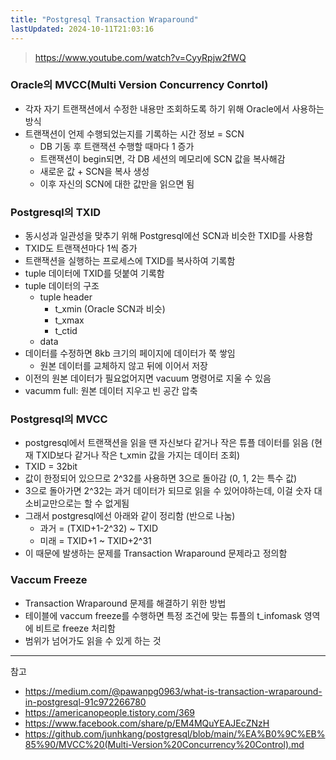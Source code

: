 ```yaml
---
title: "Postgresql Transaction Wraparound"
lastUpdated: 2024-10-11T21:03:16
---
```

> https://www.youtube.com/watch?v=CyyRpjw2fWQ

### Oracle의 MVCC(Multi Version Concurrency Conrtol)

- 각자 자기 트랜잭션에서 수정한 내용만 조회하도록 하기 위해 Oracle에서 사용하는 방식
- 트랜잭션이 언제 수행되었는지를 기록하는 시간 정보 = SCN
  - DB 기동 후 트랜잭션 수행할 때마다 1 증가
  - 트랜잭션이 begin되면, 각 DB 세션의 메모리에 SCN 값을 복사해감
  - 새로운 값 + SCN을 복사 생성
  - 이후 자신의 SCN에 대한 값만을 읽으면 됨

### Postgresql의 TXID

- 동시성과 일관성을 맞추기 위해 Postgresql에선 SCN과 비슷한 TXID를 사용함
- TXID도 트랜잭션마다 1씩 증가
- 트랜잭션을 실행하는 프로세스에 TXID를 복사하여 기록함
- tuple 데이터에 TXID를 덧붙여 기록함
- tuple 데이터의 구조
  - tuple header
    - t_xmin (Oracle SCN과 비슷)
    - t_xmax
    - t_ctid
  - data
- 데이터를 수정하면 8kb 크기의 페이지에 데이터가 쭉 쌓임
  - 원본 데이터를 교체하지 않고 뒤에 이어서 저장
- 이전의 원본 데이터가 필요없어지면 vacuum 명령어로 지울 수 있음
- vacumm full: 원본 데이터 지우고 빈 공간 압축

### Postgresql의 MVCC

- postgresql에서 트랜잭션을 읽을 땐 자신보다 같거나 작은 튜플 데이터를 읽음 (현재 TXID보다 같거나 작은 t_xmin 값을 가지는 데이터 조회)
- TXID = 32bit
- 값이 한정되어 있으므로 2^32를 사용하면 3으로 돌아감 (0, 1, 2는 특수 값)
- 3으로 돌아가면 2^32는 과거 데이터가 되므로 읽을 수 있어야하는데, 이걸 숫자 대소비교만으로는 할 수 없게됨
- 그래서 postgresql에선 아래와 같이 정리함 (반으로 나눔)
  - 과거 = (TXID+1-2^32) ~ TXID
  - 미래 = TXID+1 ~ TXID+2^31
- 이 때문에 발생하는 문제를 Transaction Wraparound 문제라고 정의함

### Vaccum Freeze

- Transaction Wraparound 문제를 해결하기 위한 방법
- 테이블에 vaccum freeze를 수행하면 특정 조건에 맞는 튜플의 t_infomask 영역에 비트로 freeze 처리함
- 범위가 넘어가도 읽을 수 있게 하는 것

---
참고
- https://medium.com/@pawanpg0963/what-is-transaction-wraparound-in-postgresql-91c972266780
- https://americanopeople.tistory.com/369
- https://www.facebook.com/share/p/EM4MQuYEAJEcZNzH
- https://github.com/junhkang/postgresql/blob/main/%EA%B0%9C%EB%85%90/MVCC%20(Multi-Version%20Concurrency%20Control).md

